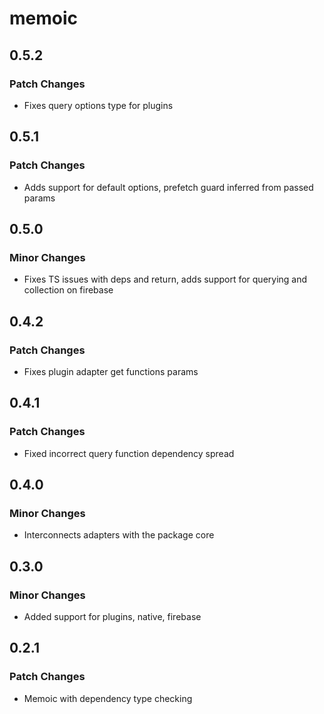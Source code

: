 # memoic

## 0.5.2

### Patch Changes

- Fixes query options type for plugins

## 0.5.1

### Patch Changes

- Adds support for default options, prefetch guard inferred from passed params

## 0.5.0

### Minor Changes

- Fixes TS issues with deps and return, adds support for querying and collection on firebase

## 0.4.2

### Patch Changes

- Fixes plugin adapter get functions params

## 0.4.1

### Patch Changes

- Fixed incorrect query function dependency spread

## 0.4.0

### Minor Changes

- Interconnects adapters with the package core

## 0.3.0

### Minor Changes

- Added support for plugins, native, firebase

## 0.2.1

### Patch Changes

- Memoic with dependency type checking
